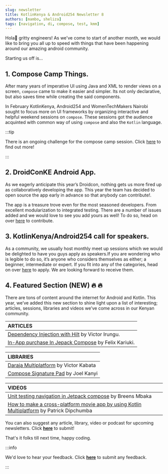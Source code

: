```yaml
---
slug: newsletter
title: KotlinKenya & Android254 Newsletter 8
authors: [mambo, sheliza]
tags: [navigation, di, compose, test, kmm]
---
```

Hola👋 gritty engineers! As we've come to start of another month, we would like to bring you all up to speed with things that have been happening around our amazing android community.

Starting us off is…

## 1. Compose Camp Things.
After many years of imperative UI using Java and XML to render views on a screen, `compose` came to make it easier and simpler. Its not only declarative, but also saves time while creating the said components.

In February KotlinKenya, Android254 and WomenTechMakers Nairobi sought to focus more on UI frameworks by organizing interactive and helpful weekend sessions on `compose`. These sessions got the audience acquinted with common way of using `compose` and also the `Kotlin` language.

:::tip

There is an ongoing challenge for the compose camp session. Click [here](https://twitter.com/254androiddevs/status/1630511775283044352?t=cbyCED8GjQIWkpBD5Yurng&s=19) to find out more!

:::

## 2. DroidConKE Android App.
As we eagerly anticipate this year’s Droidcon, nothing gets us more fired up as collaboratively developing the app. This year the team has decided to open source the app early in advance so that anybody can contribute!.

The app is a treasure trove even for the most seasoned developers. From excellent modularization to integrated testing. There are a number of issues added and we would love to see you add yours as well! To do so, head on over [here](https://github.com/droidconKE/droidconKE2023Android/blob/main/CONTRIBUTING.md) to contribute.

## 3. KotlinKenya/Android254 call for speakers.
As a community, we usually host monthly meet up sessions which we would be delighted to have you guys apply as speakers.If you are wondering who is legible to do so, it’s anyone who considers themselves as either; a beginner, intermediate or expert.
If you fit into any of the categories, head on over [here](https://docs.google.com/forms/d/1BeuuzLsVg0zUf52umbYNsZPPZ7Tfp1KHPYCee22rics/viewform?edit_requested=true) to apply. We are looking forward to receive them.

## 4. Featured Section (NEW) :fire: :fire:
There are tons of content around the internet for Android and Kotlin. This year, we’ve added this new section to shine light upon a list of interesting; articles, sessions, libraries and videos we’ve come across in our Kenyan community.


|ARTICLES|
|:-------|
|[Dependency Injection with Hilt](https://vickietundo.hashnode.dev/dependency-injection-with-hilt) by Victor Irungu.|
|[In-App purchase In Jepack Compose](https://felixkariuki.hashnode.dev/in-app-purchase-in-jetpack-compose) by Felix Kariuki.|

|LIBRARIES|
|:------|
|[Daraja Multiplatform](https://github.com/VictorKabata/DarajaMultiplatform) by Victor Kabata|
|[Compose Signature Pad](https://github.com/JoelKanyi/ComposeSignature) by Joel Kanyi|

|VIDEOS|
|:------|
|[Unit testing navigation in Jetpack compose](https://www.youtube.com/watch?v=ThVzTZVKXLY&t=28s) by Breens Mbaka|
|[How to make a cross-platform movie app by using Kotlin Multiplatform](https://www.youtube.com/watch?v=zHrXSWBH3Ms&list=PL2OhfKAEqtl8CYTlbfIAB0DGOYLynRvf8) by Patrick Dipchumba|

You can also suggest any article, library, video or podcast for upcoming newsletters. Click **[here](https://forms.gle/Dqr2pUHwMWzTfcSH7)** to submit!

That's it folks till next time, happy coding.

:::info

We'd love to hear your feedback. Click **[here](https://forms.gle/K59uM3jgjDLYwvbb6)** to submit any feedback.

:::
